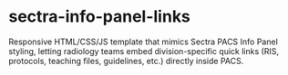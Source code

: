 # sectra-info-panel-links
Responsive HTML/CSS/JS template that mimics Sectra PACS Info Panel styling, letting radiology teams embed division-specific quick links (RIS, protocols, teaching files, guidelines, etc.) directly inside PACS.
